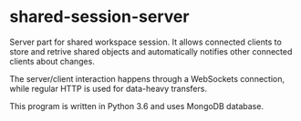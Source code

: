 # shared-session-server

Server part for shared workspace session. It allows connected clients to store and retrive shared objects and automatically notifies other connected clients about changes.

The server/client interaction happens through a WebSockets connection, while regular HTTP is used for data-heavy transfers.

This program is written in Python 3.6 and uses MongoDB database.
